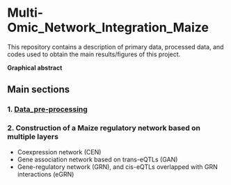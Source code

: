 # Multi-Omic_Network_Integration_Maize

This repository contains a description of primary data, processed data, and codes used to obtain the main results/figures of this project. 

**Graphical abstract**



## Main sections

### 1. [Data_pre-processing](https://github.com/gomezcan/Multi-Omic_Network_Integration_Maize/tree/8ff836333d49d2b4b82a7727c098dc50ef1e52d4/Data_pre-processing)

### 2. Construction of a Maize regulatory network based on multiple layers

* Coexpression network (CEN)
* Gene association network based on trans-eQTLs (GAN)
* Gene-regulatory network (GRN), and cis-eQTLs overlapped with GRN interactions (eGRN)

